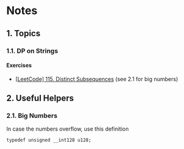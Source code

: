 # Notes

## 1. Topics
### 1.1. DP on Strings
#### Exercises
- [[LeetCode] 115. Distinct Subsequences](https://leetcode.com/problems/distinct-subsequences/description/) (see 2.1 for big numbers)

## 2. Useful Helpers
### 2.1. Big Numbers
In case the numbers overflow, use this definition
```
typedef unsigned __int128 u128;
```